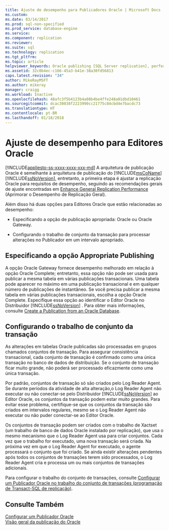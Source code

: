 ```yaml
---
title: Ajuste de desempenho para Publicadores Oracle | Microsoft Docs
ms.custom: 
ms.date: 03/14/2017
ms.prod: sql-non-specified
ms.prod_service: database-engine
ms.service: 
ms.component: replication
ms.reviewer: 
ms.suite: sql
ms.technology: replication
ms.tgt_pltfrm: 
ms.topic: article
helpviewer_keywords: Oracle publishing [SQL Server replication], performance tuning
ms.assetid: 32c0b4ec-c166-45a3-b41e-38a30fd56813
caps.latest.revision: "34"
author: MikeRayMSFT
ms.author: mikeray
manager: craigg
ms.workload: Inactive
ms.openlocfilehash: 48afc3f5b4123b4a08b4be4ffe248a01dbd10461
ms.sourcegitcommit: dcac30038f2223990cc21775c84cbd4e7bacdc73
ms.translationtype: HT
ms.contentlocale: pt-BR
ms.lasthandoff: 01/18/2018
---
```

# <a name="performance-tuning-for-oracle-publishers"></a>Ajuste de desempenho para Editores Oracle
[!INCLUDE[appliesto-ss-xxxx-xxxx-xxx-md](../../../includes/appliesto-ss-xxxx-xxxx-xxx-md.md)] A arquitetura de publicação Oracle é semelhante à arquitetura de publicação do [!INCLUDE[msCoName](../../../includes/msconame-md.md)] [!INCLUDE[ssNoVersion](../../../includes/ssnoversion-md.md)], entretanto, a primeira etapa é ajustar a replicação Oracle para requisitos de desempenho, seguindo as recomendações gerais de ajuste encontradas em [Enhance General Replication Performance](../../../relational-databases/replication/administration/enhance-general-replication-performance.md) (Aprimorar o Desempenho de Replicação Geral).  
  
 Além disso há duas opções para Editores Oracle que estão relacionadas ao desempenho:  
  
-   Especificando a opção de publicação apropriada: Oracle ou Oracle Gateway.  
  
-   Configurando o trabalho de conjunto da transação para processar alterações no Publicador em um intervalo apropriado.  
  
## <a name="specifying-the-appropriate-publishing-option"></a>Especificando a opção Appropriate Publishing  
 A opção Oracle Gateway fornece desempenho melhorado em relação à opção Oracle Complete; entretanto, essa opção não pode ser usada para publicar a mesma tabela em várias publicações transacionais. Uma tabela pode aparecer no máximo em uma publicação transacional e em qualquer número de publicações de instantâneo. Se você precisa publicar a mesma tabela em várias publicações transacionais, escolha a opção Oracle Complete. Especifique essa opção ao identificar o Editor Oracle no Distribuidor [!INCLUDE[ssNoVersion](../../../includes/ssnoversion-md.md)] . Para obter mais informações, consulte [Create a Publication from an Oracle Database](../../../relational-databases/replication/publish/create-a-publication-from-an-oracle-database.md).  
  
## <a name="configuring-the-transaction-set-job"></a>Configurando o trabalho de conjunto da transação  
 As alterações em tabelas Oracle publicadas são processadas em grupos chamados conjuntos de transação. Para assegurar consistência transacional, cada conjunto de transação é confirmado como uma única transação no banco de dados de distribuição. Se o conjunto de transação ficar muito grande, não poderá ser processado eficazmente como uma única transação.  
  
 Por padrão, conjuntos de transação só são criados pelo Log Reader Agent. Se durante períodos da atividade de alta alteração,o Log Reader Agent não executar ou não conectar-se pelo Distribuidor [!INCLUDE[ssNoVersion](../../../includes/ssnoversion-md.md)] ao Editor Oracle, os conjuntos da transação podem estar muito grandes. Para evitar esse problema, certifique-se que os conjuntos da transação são criados em intervalos regulares, mesmo se o Log Reader Agent não executar ou não puder conectar-se ao Editor Oracle.  
  
 Os conjuntos de transação podem ser criados com o trabalho de Xactset (um trabalho de banco de dados Oracle instalado por replicação), que usa o mesmo mecanismo que o Log Reader Agent usa para criar conjuntos. Cada vez que o trabalho for executado, uma nova transação será criada. Na próxima vez em que o Log Reader Agent for executado, o agente processará o conjunto que foi criado. Se ainda existir alterações pendentes após todos os conjuntos de transações terem sido processados, o Log Reader Agent cria e processa um ou mais conjuntos de transações adicionais.  
  
 Para configurar o trabalho do conjunto de transações, consulte [Configurar um Publicador Oracle no trabalho do conjunto de transações &#40;programação de Transact-SQL de replicação&#41;](../../../relational-databases/replication/administration/configure-the-transaction-set-job-for-an-oracle-publisher.md).  
  
## <a name="see-also"></a>Consulte Também  
 [Configurar um Publicador Oracle](../../../relational-databases/replication/non-sql/configure-an-oracle-publisher.md)   
 [Visão geral da publicação do Oracle](../../../relational-databases/replication/non-sql/oracle-publishing-overview.md)  
  
  
